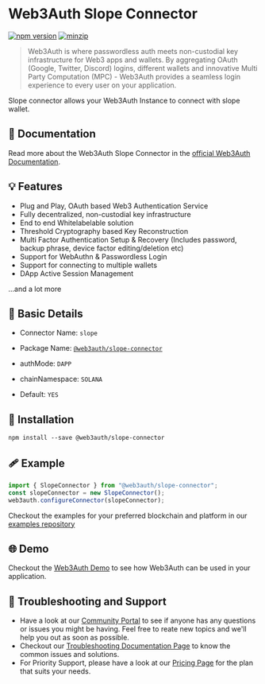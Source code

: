 # Web3Auth Slope Connector

[![npm version](https://img.shields.io/npm/v/@web3auth/slope-connector?label=%22%22)](https://www.npmjs.com/package/@web3auth/slope-connector/v/latest)
[![minzip](https://img.shields.io/bundlephobia/minzip/@web3auth/slope-connector?label=%22%22)](https://bundlephobia.com/result?p=@web3auth/slope-connector@latest)

> Web3Auth is where passwordless auth meets non-custodial key infrastructure for Web3 apps and wallets. By aggregating OAuth (Google, Twitter, Discord) logins, different wallets and innovative Multi Party Computation (MPC) - Web3Auth provides a seamless login experience to every user on your application.

Slope connector allows your Web3Auth Instance to connect with slope wallet. 
## 📖 Documentation

 Read more about the Web3Auth Slope Connector in the [official Web3Auth Documentation](https://web3auth.io/docs/sdk/web/adapters/slope).

## 💡 Features
- Plug and Play, OAuth based Web3 Authentication Service
- Fully decentralized, non-custodial key infrastructure
- End to end Whitelabelable solution
- Threshold Cryptography based Key Reconstruction
- Multi Factor Authentication Setup & Recovery (Includes password, backup phrase, device factor editing/deletion etc)
- Support for WebAuthn & Passwordless Login
- Support for connecting to multiple wallets
- DApp Active Session Management

...and a lot more

## 📄 Basic Details

- Connector Name: `slope`

- Package Name: [`@web3auth/slope-connector`](https://web3auth.io/docs/sdk/web/adapters/slope)

- authMode: `DAPP`

- chainNamespace: `SOLANA`

- Default: `YES`

## 🔗 Installation

```shell
npm install --save @web3auth/slope-connector
```

## 🩹 Example

```ts
import { SlopeConnector } from "@web3auth/slope-connector";
const slopeConnector = new SlopeConnector();
web3auth.configureConnector(slopeConnector);
```

Checkout the examples for your preferred blockchain and platform in our [examples repository](https://github.com/Web3Auth/examples/)

## 🌐 Demo

Checkout the [Web3Auth Demo](https://demo-app.web3auth.io/) to see how Web3Auth can be used in your application.

## 💬 Troubleshooting and Support

- Have a look at our [Community Portal](https://community.web3auth.io/) to see if anyone has any questions or issues you might be having. Feel free to reate new topics and we'll help you out as soon as possible.
- Checkout our [Troubleshooting Documentation Page](https://web3auth.io/docs/troubleshooting) to know the common issues and solutions.
- For Priority Support, please have a look at our [Pricing Page](https://web3auth.io/pricing.html) for the plan that suits your needs.
